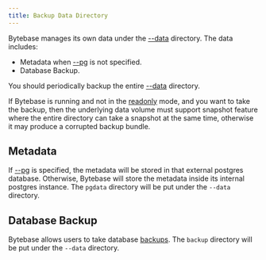 ```yaml
---
title: Backup Data Directory
---
```


Bytebase manages its own data under the [--data](/docs/reference/command-line#--data-directory) directory. The data includes:

- Metadata when [--pg](/docs/reference/command-line#--pg-string) is not specified.
- Database Backup.

<hint-block type="info">

You should periodically backup the entire [--data](/docs/reference/command-line#--data-directory) directory.

</hint-block>

If Bytebase is running and not in the [readonly](/docs/reference/command-line#--readonly) mode, and you want to take the backup, then the underlying data volume must support snapshot feature where the entire directory can take a snapshot at the same time, otherwise it may produce a corrupted backup bundle.

## Metadata

If [--pg](/docs/reference/command-line#--pg-string) is specified, the metadata will be stored in that external postgres database. Otherwise, Bytebase will store the metadata inside its internal postgres instance. The `pgdata` directory will be put under the `--data` directory.

## Database Backup

Bytebase allows users to take database [backups](/docs/disaster-recovery/backup-restore-database/overview). The `backup` directory will be put under the `--data` directory.
